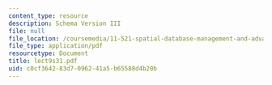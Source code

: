 ```yaml
---
content_type: resource
description: Schema Version III
file: null
file_location: /coursemedia/11-521-spatial-database-management-and-advanced-geographic-information-systems-spring-2003/c0cf364283d7096241a5b65588d4b20b_lect9s31.pdf
file_type: application/pdf
resourcetype: Document
title: lect9s31.pdf
uid: c0cf3642-83d7-0962-41a5-b65588d4b20b
---
```

